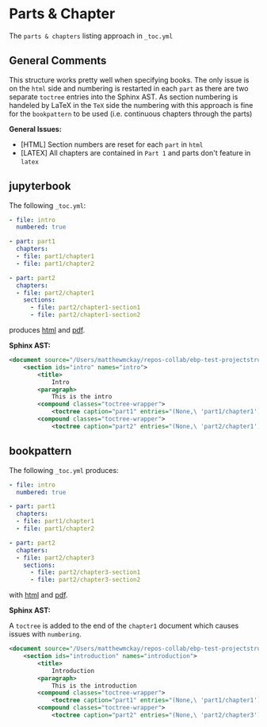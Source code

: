 # Parts & Chapter

The `parts & chapters` listing approach in `_toc.yml`

## General Comments

This structure works pretty well when specifying books. The only issue is on the `html` side
and numbering is restarted in each `part` as there are two separate `toctree` entries into
the Sphinx AST. As section numbering is handeled by LaTeX in the `TeX` side the numbering
with this approach is fine for the `bookpattern` to be used (i.e. continuous chapters through
the parts)

**General Issues:**

- [HTML] Section numbers are reset for each `part` in `html`
- [LATEX] All chapters are contained in `Part 1` and parts don't feature in `latex`

## jupyterbook

The following `_toc.yml`:

```yaml
- file: intro
  numbered: true

- part: part1
  chapters:
  - file: part1/chapter1
  - file: part1/chapter2

- part: part2
  chapters:
  - file: part2/chapter1
    sections:
      - file: part2/chapter1-section1
      - file: part2/chapter1-section2
```

produces [html](https://htmlpreview.github.io/?https://github.com/mmcky/ebp-test-projectstructure/blob/master/parts_chapters/jupyterbook/_build/html/intro.html) and [pdf](https://github.com/mmcky/ebp-test-projectstructure/blob/master/parts_chapters/jupyterbook/_build/latex/book.pdf).

**Sphinx AST:**

```xml
<document source="/Users/matthewmckay/repos-collab/ebp-test-projectstructure/parts_chapters/jupyterbook/intro.md">
    <section ids="intro" names="intro">
        <title>
            Intro
        <paragraph>
            This is the intro
        <compound classes="toctree-wrapper">
            <toctree caption="part1" entries="(None,\ 'part1/chapter1') (None,\ 'part1/chapter2')" glob="False" hidden="True" includefiles="part1/chapter1 part1/chapter2" includehidden="False" maxdepth="-1" numbered="999" parent="intro" rawcaption="part1" rawentries="" titlesonly="True">
        <compound classes="toctree-wrapper">
            <toctree caption="part2" entries="(None,\ 'part2/chapter1')" glob="False" hidden="True" includefiles="part2/chapter1" includehidden="False" maxdepth="-1" numbered="999" parent="intro" rawcaption="part2" rawentries="" titlesonly="True">
```

## bookpattern

The following `_toc.yml` produces:

```yaml
- file: intro
  numbered: true

- part: part1
  chapters:
  - file: part1/chapter1
  - file: part1/chapter2

- part: part2
  chapters:
  - file: part2/chapter3
    sections:
      - file: part2/chapter3-section1
      - file: part2/chapter3-section2
```

with [html](https://htmlpreview.github.io/?https://github.com/mmcky/ebp-test-projectstructure/blob/master/parts_chapters/bookpattern/_build/html/intro.html) and [pdf](https://github.com/mmcky/ebp-test-projectstructure/blob/master/parts_chapters/bookpattern/_build/latex/book.pdf).

**Sphinx AST:**

A `toctree` is added to the end of the `chapter1` document which causes issues with `numbering`.

```xml
<document source="/Users/matthewmckay/repos-collab/ebp-test-projectstructure/parts_chapters/bookpattern/intro.md">
    <section ids="introduction" names="introduction">
        <title>
            Introduction
        <paragraph>
            This is the introduction
        <compound classes="toctree-wrapper">
            <toctree caption="part1" entries="(None,\ 'part1/chapter1') (None,\ 'part1/chapter2')" glob="False" hidden="True" includefiles="part1/chapter1 part1/chapter2" includehidden="False" maxdepth="-1" numbered="999" parent="intro" rawcaption="part1" rawentries="" titlesonly="True">
        <compound classes="toctree-wrapper">
            <toctree caption="part2" entries="(None,\ 'part2/chapter3')" glob="False" hidden="True" includefiles="part2/chapter3" includehidden="False" maxdepth="-1" numbered="999" parent="intro" rawcaption="part2" rawentries="" titlesonly="True">

```




